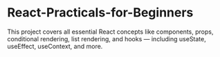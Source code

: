 # React-Practicals-for-Beginners
This project covers all essential React concepts like components, props, conditional rendering, list rendering, and hooks — including useState, useEffect, useContext, and more.
